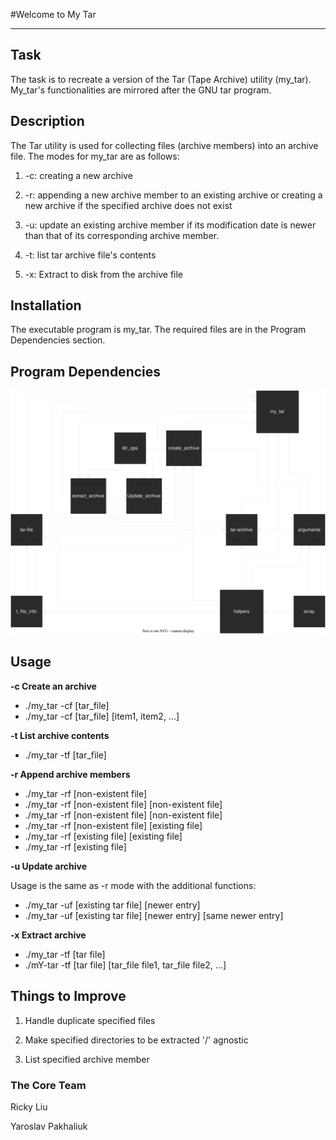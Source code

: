 #Welcome to My Tar
***

## Task
The task is to recreate a version of the Tar (Tape Archive) utility (my_tar).
My_tar's functionalities are mirrored after the GNU tar program.

## Description
The Tar utility is used for collecting files (archive members) into an archive 
file. The modes for my_tar are as follows:

1. -c: creating a new archive

2. -r: appending a new archive member to an existing archive or creating a new 
archive if the specified archive does not exist

3. -u: update an existing archive member if its modification date is newer than
that of its corresponding archive member.

4. -t: list tar archive file's contents

5. -x: Extract to disk from the archive file

## Installation
The executable program is my_tar. The required files are in the Program Dependencies section.

## Program Dependencies
![alt text](Dependencies.svg)

## Usage
**-c Create an archive**
<ul>
<li>./my_tar -cf [tar_file] </li>
<li>./my_tar -cf [tar_file] [item1, item2, ...]</li>
</ul>

**-t List archive contents**
<ul>
<li>./my_tar -tf [tar_file]
</ul>

**-r Append archive members**
<ul>
<li>./my_tar -rf [non-existent file]</li>
<li>./my_tar -rf [non-existent file] [non-existent file]</li>
<li>./my_tar -rf [non-existent file] [non-existent file]</li>
<li>./my_tar -rf [non-existent file] [existing file]</li>
<li>./my_tar -rf [existing file] [existing file]</li>
<li>./my_tar -rf [existing file]</li>
</ul>

**-u Update archive**

Usage is the same as -r mode with the additional functions:

<ul>
<li>./my_tar -uf [existing tar file] [newer entry]</li>
<li>./my_tar -uf [existing tar file] [newer entry] [same newer entry]</li>
</ul>

**-x Extract archive**

<ul>
<li>./my_tar -tf [tar file]</li>
<li>./mY-tar -tf [tar file] [tar_file file1, tar_file file2, ...]</li>
</ul>

## Things to Improve
1. Handle duplicate specified files

2. Make specified directories to be extracted '/' agnostic

3. List specified archive member
### The Core Team
Ricky Liu

Yaroslav Pakhaliuk
